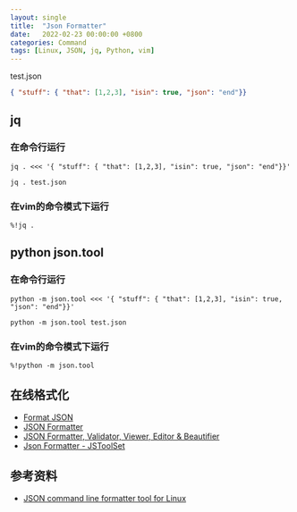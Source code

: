 ```yaml
---
layout: single
title:  "Json Formatter"
date:   2022-02-23 00:00:00 +0800
categories: Command
tags: [Linux, JSON, jq, Python, vim]
---
```


test.json
```json
{ "stuff": { "that": [1,2,3], "isin": true, "json": "end"}}
```

## jq
### 在命令行运行
```shell
jq . <<< '{ "stuff": { "that": [1,2,3], "isin": true, "json": "end"}}'
```

```shell
jq . test.json
```

### 在vim的命令模式下运行
```shell
%!jq .
```

## python json.tool
### 在命令行运行
```shell
python -m json.tool <<< '{ "stuff": { "that": [1,2,3], "isin": true, "json": "end"}}'
```

```shell
python -m json.tool test.json
```

### 在vim的命令模式下运行
```shell
%!python -m json.tool
```

## 在线格式化
* [Format JSON](https://formatjson.com)
* [JSON Formatter](https://jsononline.net/json-formatter)
* [JSON Formatter, Validator, Viewer, Editor & Beautifier](https://www.jsonformatter.io)
* [Json Formatter - JSToolSet](https://www.jstoolset.com/json-formatter)

## 参考资料
* [JSON command line formatter tool for Linux](https://stackoverflow.com/questions/5243885/json-command-line-formatter-tool-for-linux)
